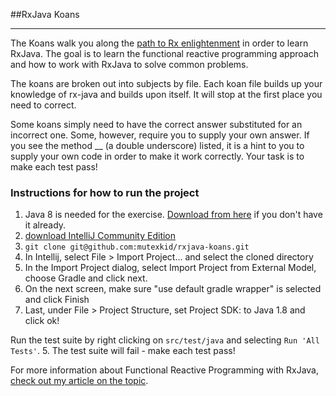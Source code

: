 ##RxJava Koans
___

The Koans walk you along the [path to Rx enlightenment](https://pbs.twimg.com/media/B5oIZCXCMAI_vTn.jpg:large) in order to learn RxJava. The goal is to learn the functional reactive programming approach and how to work with RxJava to solve common problems.

The koans are broken out into subjects by file. Each koan file builds up your knowledge of rx-java and builds upon itself. It will stop at the first place you need to correct.

Some koans simply need to have the correct answer substituted for an incorrect one. Some, however, require you to supply your own answer. If you see the method __ (a double underscore) listed, it is a hint to you to supply your own code in order to make it work correctly. Your task is to make each test pass!


### Instructions for how to run the project

1. Java 8 is needed for the exercise. [Download from here](http://www.oracle.com/technetwork/java/javase/downloads/jdk8-downloads-2133151.html) if you don't have it already. 
2. [download IntelliJ Community Edition](https://www.jetbrains.com/idea/download/)
3. `git clone git@github.com:mutexkid/rxjava-koans.git`
4. In Intellij, select File > Import Project... and select the cloned directory
5. In the Import Project dialog, select Import Project from External Model, choose Gradle and click next.
6. On the next screen, make sure "use default gradle wrapper" is selected and click Finish
7. Last, under File > Project Structure, set Project SDK: to Java 1.8 and click ok!

Run the test suite by right clicking on `src/test/java` and selecting `Run 'All Tests'`.
5. The test suite will fail - make each test pass!

For more information about Functional Reactive Programming with RxJava, [check out my article on the topic](http://www.bignerdranch.com/blog/what-is-functional-reactive-programming/).


